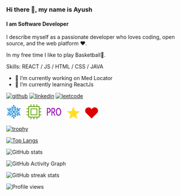 ### Hi there 👋, my name is  Ayush
#### I am Software Developer
 I describe myself as a passionate developer who loves coding, open source, and the web platform ❤️.


In my free time I like to play Basketball🏀.

Skills:  REACT / JS / HTML / CSS / JAVA

- 🔭 I’m currently working on Med Locator 
- 🌱 I’m currently learning ReactJs 


[<img src='https://cdn.jsdelivr.net/npm/simple-icons@3.0.1/icons/github.svg' alt='github' height='40'>](https://github.com/Ayush144)  [<img src='https://cdn.jsdelivr.net/npm/simple-icons@3.0.1/icons/linkedin.svg' alt='linkedin' height='40'>](https://www.linkedin.com/in/ayush-tiwari-55b0b8188/)  [<img src='https://cdn.jsdelivr.net/npm/simple-icons@3.0.1/icons/leetcode.svg' alt='leetcode' height='40'>](https://leetcode.com/Venom18/)  

<a href='https://archiveprogram.github.com/'><img src='https://raw.githubusercontent.com/acervenky/animated-github-badges/master/assets/acbadge.gif' width='40' height='40'></a> <a href='https://docs.github.com/en/developers'><img src='https://raw.githubusercontent.com/acervenky/animated-github-badges/master/assets/devbadge.gif' width='40' height='40'></a> <a href='https://github.com/pricing'><img src='https://raw.githubusercontent.com/acervenky/animated-github-badges/master/assets/pro.gif' width='40' height='40'></a> <a href='https://stars.github.com/'><img src='https://raw.githubusercontent.com/acervenky/animated-github-badges/master/assets/starbadge.gif' width='35' height='35'></a> <a href='https://docs.github.com/en/github/supporting-the-open-source-community-with-github-sponsors'><img src='https://raw.githubusercontent.com/acervenky/animated-github-badges/master/assets/sponsorbadge.gif' width='35' height='35'></a> 

[![trophy](https://github-profile-trophy.vercel.app/?username=Ayush144)](https://github.com/ryo-ma/github-profile-trophy)

[![Top Langs](https://github-readme-stats.vercel.app/api/top-langs/?username=Ayush144)](https://github.com/anuraghazra/github-readme-stats)

![GitHub stats](https://github-readme-stats.vercel.app/api?username=Ayush144&show_icons=true&count_private=true)  

![GitHub Activity Graph](https://activity-graph.herokuapp.com/graph?username=Ayush144)  

![GitHub streak stats](https://github-readme-streak-stats.herokuapp.com/?user=Ayush144)  

![Profile views](https://gpvc.arturio.dev/Ayush144)  
